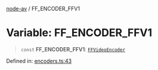 [node-av](../globals.md) / FF\_ENCODER\_FFV1

# Variable: FF\_ENCODER\_FFV1

> `const` **FF\_ENCODER\_FFV1**: [`FFVideoEncoder`](../type-aliases/FFVideoEncoder.md)

Defined in: [encoders.ts:43](https://github.com/seydx/av/blob/f8631fc881b394300b1479f511d55cf1c370a87f/src/constants/encoders.ts#L43)
